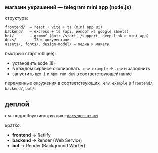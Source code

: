### магазин украшений — telegram mini app (node.js)

структура:

```
frontend/  — react + vite + ts (mini app ui)
backend/   — express + ts (api, импорт из google sheets)
bot/       — grammY (бот: /start, /support, deep-link в mini app)
docs/      — ТЗ и документация
assets/, fonts/, design-model/ — медиа и макеты
```

быстрый старт (общее):
- установить node 18+
- в каждом сервисе скопировать `.env.example` → `.env` и заполнить
- запустить `npm i` и `npm run dev` в соответствующей папке

переменные окружения в соответствующих `.env.example` в `frontend/`, `backend/`, `bot/`.

## деплой

см. подробную инструкцию: [`docs/DEPLOY.md`](docs/DEPLOY.md)

кратко:
- **frontend** → Netlify
- **backend** → Render (Web Service)
- **bot** → Render (Background Worker)


